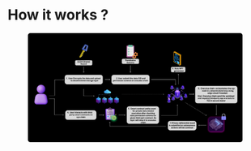 # How it works ?

<figure><img src="../.gitbook/assets/Group 15 (1).jpg" alt=""><figcaption></figcaption></figure>
